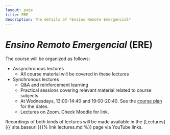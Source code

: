```yaml
---
layout: page
title: ERE
description: The details of *Ensino Remote Emergencial*
---
```


# *Ensino Remoto Emergencial* (ERE)

The course will be organized as follows:

- Assynchronous lectures
  - All course material will be covered in these lectures
- Synchronous lectures
  - Q&A and reinforcement learning
  - Practical sessions covering relevant material related to course subjects
  - At Wednesdays, 13:00-14:40 and 19:00-20:40. See the [course plan](plan.pdf) for the dates.
  - Lectures on Zoom. Check Moodle for link.

Recordings of both kinds of lectures will be made available in the [Lectures]({{ site.baseurl }}{% link lectures.md %}) page via YouTube links.
